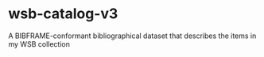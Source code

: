 # wsb-catalog-v3
A BIBFRAME-conformant bibliographical dataset that describes the items in my WSB collection
